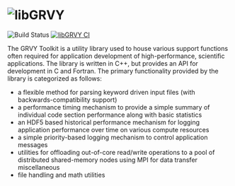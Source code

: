 ![libGRVY](https://raw.githubusercontent.com/hpcsi/grvy/master/doxygen/images/grvy-small.png) 
===================

![Build Status](https://github.com/hpcsi/grvy/workflows/libGRVY%20CI/badge.svg?branch=main)
[![libGRVY CI](https://github.com/hpcsi/grvy/workflows/libGRVY%20CI/badge.svg?branch=main)](https://github.com/hpcsi/grvy/actions)


The GRVY Toolkit is a utility library used to house various support
functions often required for application development of
high-performance, scientific applications. The library is written in
C++, but provides an API for development in C and Fortran. The primary
functionality provided by the library is categorized as follows:

* a flexible method for parsing keyword driven input files (with
  backwards-compatibility support)
* a performance timing mechanism to provide a simple summary of
  individual code section performance along with basic statistics
* an HDF5 based historical performance mechanism for logging
  application performance over time on various compute resources
* a simple priority-based logging mechanism to control application
  messages
* utilities for offloading out-of-core read/write operations to a pool
  of distributed shared-memory nodes using MPI for data transfer
  miscellaneous 
* file handling and math utilities

